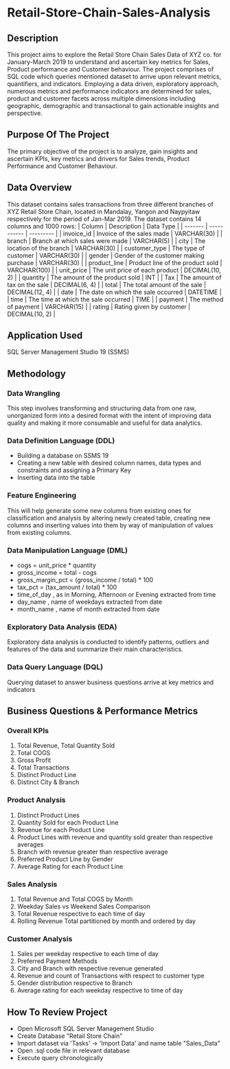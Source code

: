 # Retail-Store-Chain-Sales-Analysis
## Description
This project aims to explore the Retail Store Chain Sales Data of XYZ co. for January-March 2019 to understand and ascertain key metrics for Sales, Product performance and Customer behaviour. The project comprises of SQL code which queries mentioned dataset to arrive upon relevant metrics, quantifiers, and indicators. Employing a data driven, exploratory approach, numerous metrics and performance indicators are determined for sales, product and customer facets across multiple dimensions including geographic, demographic and transactional to gain actionable insights and perspective. 
## Purpose Of The Project
The primary objective of the project is to analyze, gain insights and ascertain KPIs, key metrics and drivers for Sales trends, Product Performance and Customer Behaviour. 
## Data Overview
This dataset contains sales transactions from three different branches of XYZ Retail Store Chain, located in Mandalay, Yangon and Naypyitaw respectively for the period of Jan-Mar 2019. The dataset contains 14 columns and 1000 rows:
| Column	| Description	| Data Type |
| ------- | ----------- | --------- |
| invoice_id	| Invoice of the sales made	| VARCHAR(30) |
| branch	| Branch at which sales were made	| VARCHAR(5) |
| city	| The location of the branch	| VARCHAR(30) |
| customer_type	| The type of customer	| VARCHAR(30) |
| gender	| Gender of the customer making purchase	| VARCHAR(30) |
| product_line	| Product line of the product sold	| VARCHAR(100) |
| unit_price	| The unit price of each product	| DECIMAL(10, 2) |
| quantity	| The amount of the product sold	| INT |
| Tax	| The amount of tax on the sale	| DECIMAL(6, 4) |
| total	| The total amount of the sale	| DECIMAL(12, 4) |
| date	| The date on which the sale occurred	| DATETIME |
| time	| The time at which the sale occurred	| TIME |
| payment	| The method of payment	| VARCHAR(15) |
| rating	| Rating given by customer	| DECIMAL(10, 2) |
## Application Used
SQL Server Management Studio 19 (SSMS)
## Methodology
### Data Wrangling 
This step involves transforming and structuring data from one raw, unorganized form into a desired format with the intent of improving data quality and making it more consumable and useful for data analytics.
### Data Definition Language (DDL)
- Building a database on SSMS 19  
- Creating a new table with desired column names, data types and constraints and assigning a Primary Key
- Inserting data into the table
### Feature Engineering 
This will help generate some new columns from existing ones for classification and analysis by altering newly created table, creating new columns and inserting values into them by way of manipulation of values from existing columns.
### Data Manipulation Language (DML)
- cogs = unit_price * quantity
- gross_income = total - cogs
- gross_margin_pct = (gross_income / total) * 100
- tax_pct = (tax_amount / total) * 100
- time_of_day  , as in Morning, Afternoon or Evening extracted from time
- day_name  , name of weekdays extracted from date
- month_name  , name of month extracted from date

### Exploratory Data Analysis (EDA) 
Exploratory data analysis is conducted to identify patterns, outliers and features of the data and summarize their main characteristics. 
### Data Query Language (DQL) 
Querying dataset to answer business questions arrive at key metrics and indicators
## Business Questions & Performance Metrics
### Overall KPIs
1.	Total Revenue, Total Quantity Sold
2.	Total COGS
3.	Gross Profit
4.	Total Transactions
5.	Distinct Product Line
6.	Distinct City & Branch
### Product Analysis
1.	Distinct Product Lines 
2.	Quantity Sold for each Product Line 
3.	Revenue for each Product Line  
4.	Product Lines with revenue and quantity sold greater than respective averages 
5.	Branch with revenue greater than respective average
6.	Preferred Product Line by Gender 
7.	Average Rating for each Product Line 
### Sales Analysis
1.	Total Revenue and Total COGS by Month 
2.	Weekday Sales vs Weekend Sales Comparison 
3.	Total Revenue respective to each time of day 
4.	Rolling Revenue Total partitioned by month and ordered by day 
### Customer Analysis
1.	Sales per weekday respective to each time of day 
2.	Preferred Payment Methods 
3.	City and Branch with respective revenue generated 
4.	Revenue and count of Transactions with respect to customer type 
5.	Gender distribution respective to Branch 
6.	Average rating for each weekday respective to time of day
## How To Review Project
- Open Microsoft SQL Server Management Studio
- Create Database "Retail Store Chain"
- Import dataset via 'Tasks' -> 'Import Data' and name table "Sales_Data"
- Open .sql code file in relevant database
- Execute query chronologically

